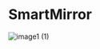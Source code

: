 # SmartMirror


![image1 (1)](https://user-images.githubusercontent.com/26454080/86534177-f58e9200-bede-11ea-89fb-4fe8dec5cbc5.png)
